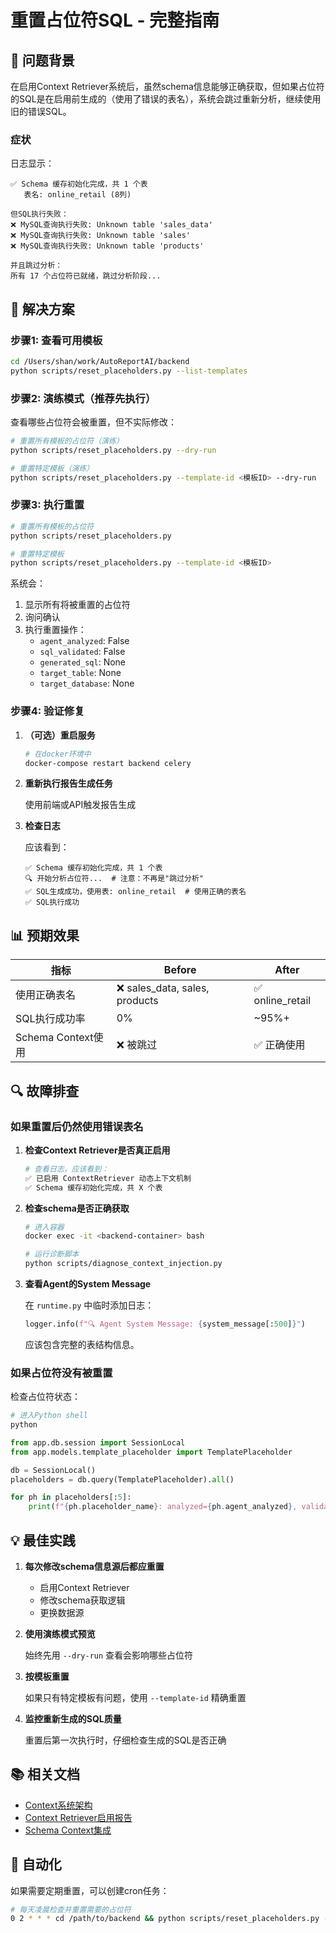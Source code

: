 # 重置占位符SQL - 完整指南

## 🎯 问题背景

在启用Context Retriever系统后，虽然schema信息能够正确获取，但如果占位符的SQL是在启用前生成的（使用了错误的表名），系统会跳过重新分析，继续使用旧的错误SQL。

### 症状

日志显示：
```
✅ Schema 缓存初始化完成，共 1 个表
   表名: online_retail (8列)

但SQL执行失败：
❌ MySQL查询执行失败: Unknown table 'sales_data'
❌ MySQL查询执行失败: Unknown table 'sales'
❌ MySQL查询执行失败: Unknown table 'products'

并且跳过分析：
所有 17 个占位符已就绪，跳过分析阶段...
```

## 🔧 解决方案

### 步骤1: 查看可用模板

```bash
cd /Users/shan/work/AutoReportAI/backend
python scripts/reset_placeholders.py --list-templates
```

### 步骤2: 演练模式（推荐先执行）

查看哪些占位符会被重置，但不实际修改：

```bash
# 重置所有模板的占位符（演练）
python scripts/reset_placeholders.py --dry-run

# 重置特定模板（演练）
python scripts/reset_placeholders.py --template-id <模板ID> --dry-run
```

### 步骤3: 执行重置

```bash
# 重置所有模板的占位符
python scripts/reset_placeholders.py

# 重置特定模板
python scripts/reset_placeholders.py --template-id <模板ID>
```

系统会：
1. 显示所有将被重置的占位符
2. 询问确认
3. 执行重置操作：
   - `agent_analyzed`: False
   - `sql_validated`: False
   - `generated_sql`: None
   - `target_table`: None
   - `target_database`: None

### 步骤4: 验证修复

1. **（可选）重启服务**
   ```bash
   # 在docker环境中
   docker-compose restart backend celery
   ```

2. **重新执行报告生成任务**

   使用前端或API触发报告生成

3. **检查日志**

   应该看到：
   ```
   ✅ Schema 缓存初始化完成，共 1 个表
   🔍 开始分析占位符...  # 注意：不再是"跳过分析"
   ✅ SQL生成成功，使用表: online_retail  # 使用正确的表名
   ✅ SQL执行成功
   ```

## 📊 预期效果

| 指标 | Before | After |
|------|--------|-------|
| 使用正确表名 | ❌ sales_data, sales, products | ✅ online_retail |
| SQL执行成功率 | 0% | ~95%+ |
| Schema Context使用 | ❌ 被跳过 | ✅ 正确使用 |

## 🔍 故障排查

### 如果重置后仍然使用错误表名

1. **检查Context Retriever是否真正启用**
   ```bash
   # 查看日志，应该看到：
   ✅ 已启用 ContextRetriever 动态上下文机制
   ✅ Schema 缓存初始化完成，共 X 个表
   ```

2. **检查schema是否正确获取**
   ```bash
   # 进入容器
   docker exec -it <backend-container> bash

   # 运行诊断脚本
   python scripts/diagnose_context_injection.py
   ```

3. **查看Agent的System Message**

   在 `runtime.py` 中临时添加日志：
   ```python
   logger.info(f"🔍 Agent System Message: {system_message[:500]}")
   ```

   应该包含完整的表结构信息。

### 如果占位符没有被重置

检查占位符状态：
```python
# 进入Python shell
python

from app.db.session import SessionLocal
from app.models.template_placeholder import TemplatePlaceholder

db = SessionLocal()
placeholders = db.query(TemplatePlaceholder).all()

for ph in placeholders[:5]:
    print(f"{ph.placeholder_name}: analyzed={ph.agent_analyzed}, validated={ph.sql_validated}")
```

## 💡 最佳实践

1. **每次修改schema信息源后都应重置**
   - 启用Context Retriever
   - 修改schema获取逻辑
   - 更换数据源

2. **使用演练模式预览**

   始终先用 `--dry-run` 查看会影响哪些占位符

3. **按模板重置**

   如果只有特定模板有问题，使用 `--template-id` 精确重置

4. **监控重新生成的SQL质量**

   重置后第一次执行时，仔细检查生成的SQL是否正确

## 📚 相关文档

- [Context系统架构](./CONTEXT_ENGINEERING_ARCHITECTURE.md)
- [Context Retriever启用报告](./CONTEXT_RETRIEVER_ENABLEMENT_COMPLETE.md)
- [Schema Context集成](./SCHEMA_CONTEXT_INTEGRATION.md)

## 🚀 自动化

如果需要定期重置，可以创建cron任务：

```bash
# 每天凌晨检查并重置需要的占位符
0 2 * * * cd /path/to/backend && python scripts/reset_placeholders.py --dry-run > /tmp/placeholder_check.log 2>&1
```
